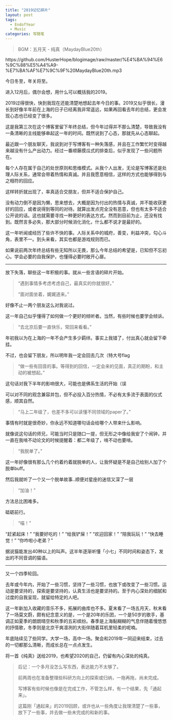 ```yaml
---
title: "2019记忆碎片"
layout: post
tags:
  - EndofYear
  - Music
categories: 写随笔
---
```


<!-- more -->

> BGM：五月天 - 纯真（MaydayBlue20th）

<p>https://github.com/HusterHope/blogimage/raw/master/%E4%BA%94%E6%9C%88%E5%A4%A9-%E7%BA%AF%E7%9C%9F%20MaydayBlue20th.mp3</p>

今日冬至，年关将至。

进入12月后，偶尔会想，用什么可以概括我的2019。

2019过得很快，快到我现在还能清楚地想起去年今日的事。2019又似乎很长，漫长到好像半年前在上海的日子已经离我非常遥远，如果再回看去年的总结，更会发现心态也已经变了很多。

这是我第三次在这个博客里留下年终总结，但今年过得并不那么清楚，导致我没有一条清晰的主线能够串起这一年的时间。既然说到了心态，那就先从心态聊起。

最近跟一个朋友聊天，我说到对于写博客有一种失落感，并且在工作繁忙时变得越来越没有什么产出动力。经过一番顺藤摸瓜式的排查后，似乎发现了一些问题所在。

每个人存在属于自己的处世原则和思维模式。从我个人出发，无论是写博客还是处理人际关系，通常会带着热情和真诚。并且我愿意相信，这样的方式也能够得到与之相符的回应。

这样转折就出现了，率真适合交朋友，但并不适合保护自己。

没有动力倒不是因为懒，思来想去，大概是因为付出的热情与真诚，并不能收获更好的回应，或者说得到等同的对待。就算出发点完全没有恶意，但也有太多不适合公开说的话。这也就需要寻找一种更好的表达方式。然而到目前为止，还没有找到。既然言多必失，那大部分时候消化消化，什么都不说才是最好的。

这一年听闻或经历了些许不快的事。人际关系中的城府，善变，利益冲突，勾心斗角，表里不一。到头来看，其实也都是游戏规则而已。

如果说前两次年终总结有些无知所以无畏，那么今年总结的希望是，已知但不忘初心。学会必要的自我保护，也懂得必要时敞开心扉。

---

放下失落，聊些这一年积极的事。就从一些言语的碎片开始。

> “遇到事情多考虑考虑自己，最真实的你就很好。”
>
> “面对面坐着，娓娓道来。”

好像不止一两个朋友这么对我说过。

这一年自己似乎懂得了如何做一个更好的倾听者。当然，有些时候也要学会倾诉。

> “去北京后要一直快乐，常回来看看。”

年初我以为在上海的一年不会产生多少羁绊。事实上我错了，付出真心就会留下牵挂。

不过，也会留下朋友，所以明年我一定会回去几次（特大号flag

> “做一些有回音的事。等得到的回信，一定会来的见面，真正的期盼，和主动的被想起。”

这句话对我下半年的影响很大，可能也是佛系生活的开始（误

可以对不同的观念兼容并包，但不必投入百分热情，不必有太多流于表面的仪式感，顺其自然。

> “马上二年级了，也差不多可以读懂不同领域的paper了。”

事情有时就是很奇妙，你永远不知道哪句话会给哪个人带来什么影响。

就像说这句话的师兄，可能当时只是随口一提，但无形之中像给我安了个闹钟，并一直在我啃不动论文的时候提醒着：都二年级了，啃不动也要啃。

> “我脱单了。”

这一年好像很有那么几个约着约着就脱单的人，让我怀疑是不是自己给别人加了个脱单buff。

然后我就听了一个又一个脱单故事..顺便对星座的迷信又深了一层

> “加油！”

方法总比困难多。

砥砺前行。

> “喵！”

“赶紧起床！” “我要好吃的！” “给我铲屎！” “欢迎回家！” “陪我玩玩！” “快去睡觉！” “你咋啦小老弟？”

据说猫能发出40种以上的叫声。这半年逐渐听懂「小七」不同时间和姿态下，发出的不同音调的猫语。

---

又一个四季轮回。

去年或今年内，开始了一些习惯，坚持了一些习惯，也放下或改变了一些习惯。运动是要坚持的，探索是要坚持的，认真生活也是要坚持的。至于内心深处的细腻和过度的自我呈现，就留给特定的人吧。

这一年新加入收藏的音乐不多，拓展的曲库也不多。夏末看了一场五月天，秋末看了一场莫文蔚，颇有纪念意义的是，一个是20年的乐团，一个是50岁的歌手，基调正如夏季的朗朗晴空和秋季的五彩缤纷。春季是上海黏糊糊的气息伴随着慢悠悠的抒情歌，冬季则是北京干爽凛冽的大街伴随着耳机里轻柔的呢喃。

年底陆续见了些同学。大学一场，高中一场。聚会和2019年一同迎来结束，过去的一切都那么清晰，而成长总在一点点发生。

将一首《纯真》送给2019，也希望2020的自己，仍留有内心深处的纯真。



> 后记：一个多月没怎么写东西，表达能力不太够了。
>
> 前两周也在准备整理些科研方向上的探索或归纳，一拖再拖，尚未完成。
>
> 写博客有些时候也像是在完成工作，不管怎么样，有一个结果，先「通起来」。
>
> 这篇刚「通起来」的2019回顾，或许也从一些角度让我理清楚了一些事，放下了一些事，并去做一些未完成的和新的事。